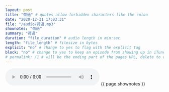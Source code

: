 ```yaml
---
layout: post
title: "荷過" # quotes allow forbidden characters like the colon
date: "2020-12-31 17:03:31"
file: "/audio/荷過.mp3"
shownotes: "荷過"
summary: "荷過"
duration: "file_duration" # audio length in min:sec
length: "file_length" # filesize in bytes
explicit: "no" # change to yes to flag with the explicit tag
block: "no" # change to yes to keep an episode from showing up in iTunes
# permalink: /1 # will be the ending part of the pages URL, delete to default to the title
---
```


<audio controls>
<source src="{{site.url}}{{site.baseurl}}{{ page.file }}" type="audio/x-mp3">
Your browser does not support the audio element.
</audio>
{{ page.shownotes }}
